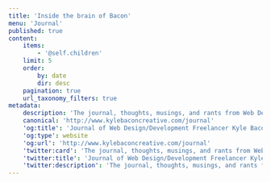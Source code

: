```yaml
---
title: 'Inside the brain of Bacon'
menu: 'Journal'
published: true
content:
    items:
        - '@self.children'
    limit: 5
    order:
        by: date
        dir: desc
    pagination: true
    url_taxonomy_filters: true
metadata:
    description: 'The journal, thoughts, musings, and rants from Web Developer and Designer Kyle Bacon.'
    canonical: 'http://www.kylebaconcreative.com/journal'
    'og:title': 'Journal of Web Design/Development Freelancer Kyle Bacon'
    'og:type': website
    'og:url': 'http://www.kylebaconcreative.com/journal'
    'twitter:card': 'The journal, thoughts, musings, and rants from Web Developer and Designer Kyle Bacon.'
    'twitter:title': 'Journal of Web Design/Development Freelancer Kyle Bacon'
    'twitter:description': 'The journal, thoughts, musings, and rants from Web Developer and Designer Kyle Bacon.'
---
```

